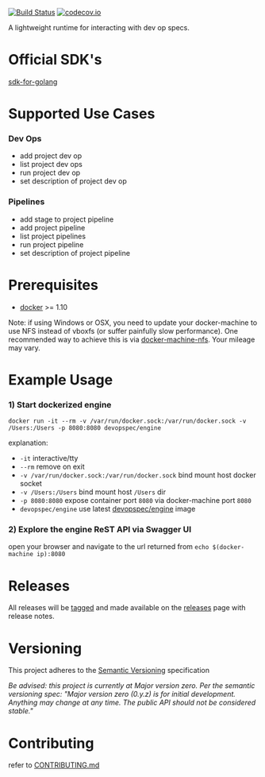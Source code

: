 [![Build Status](https://travis-ci.org/dev-op-spec/engine.svg?branch=master)](https://travis-ci.org/dev-op-spec/engine)
[![codecov.io](https://codecov.io/github/dev-op-spec/engine/coverage.svg?branch=master)](https://codecov.io/github/dev-op-spec/engine?branch=master)

A lightweight runtime for interacting with dev op specs.

# Official SDK's

[sdk-for-golang](https://github.com/dev-op-spec/sdk-for-golang)

# Supported Use Cases

### Dev Ops
- add project dev op
- list project dev ops
- run project dev op
- set description of project dev op

### Pipelines
- add stage to project pipeline
- add project pipeline
- list project pipelines
- run project pipeline
- set description of project pipeline

# Prerequisites

- [docker](https://github.com/docker/docker) >= 1.10

Note: if using Windows or OSX, you need to update your docker-machine to use NFS instead of vboxfs 
(or suffer painfully slow performance). One recommended way to achieve this is via 
[docker-machine-nfs](https://github.com/adlogix/docker-machine-nfs). 
Your mileage may vary.

# Example Usage

### 1) Start dockerized engine
```SHELL
docker run -it --rm -v /var/run/docker.sock:/var/run/docker.sock -v /Users:/Users -p 8080:8080 devopspec/engine
```
explanation:

- `-it` interactive/tty
- `--rm` remove on exit
- `-v /var/run/docker.sock:/var/run/docker.sock` bind mount host docker socket
- `-v /Users:/Users` bind mount host `/Users` dir
- `-p 8080:8080` expose container port `8080` via docker-machine port `8080`
- `devopspec/engine` use latest [devopspec/engine](https://hub.docker.com/r/devopspec/engine/) image

### 2) Explore the engine ReST API via Swagger UI

open your browser and navigate to the url returned from `echo $(docker-machine ip):8080`

# Releases
All releases will be [tagged](https://github.com/dev-op-spec/engine/tags) and made available on the [releases](https://github.com/dev-op-spec/engine/releases) page with release notes.

# Versioning
This project adheres to the [Semantic Versioning](http://semver.org/) specification

*Be advised: this project is currently at Major version zero. Per the semantic versioning spec: "Major version zero (0.y.z) is for initial development. Anything may change at any time. The public API should not be considered stable."*

# Contributing

refer to [CONTRIBUTING.md](CONTRIBUTING.md)
